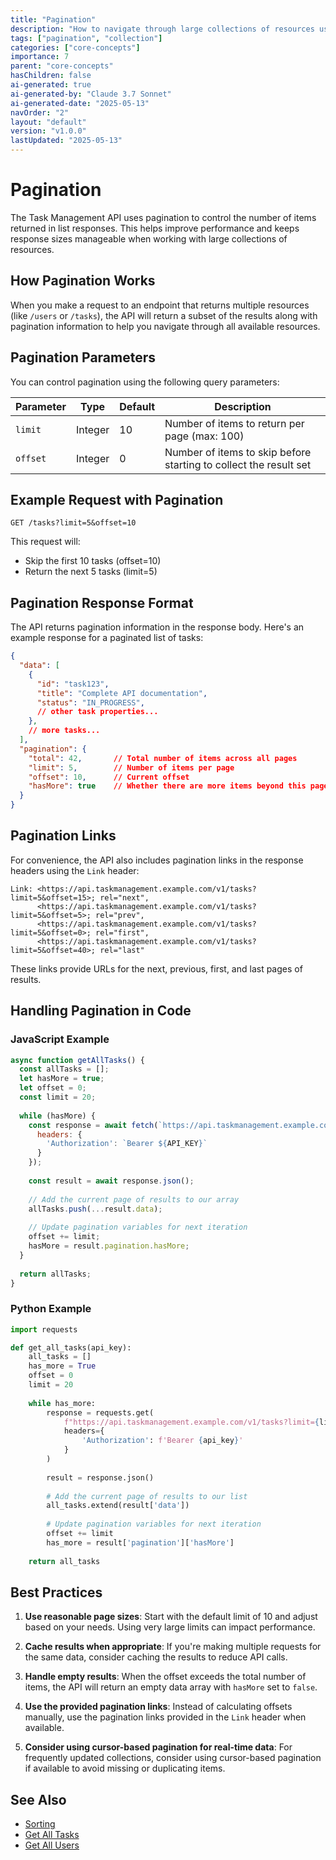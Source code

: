 ```yaml
---
title: "Pagination"
description: "How to navigate through large collections of resources using pagination parameters."
tags: ["pagination", "collection"]
categories: ["core-concepts"]
importance: 7
parent: "core-concepts"
hasChildren: false
ai-generated: true
ai-generated-by: "Claude 3.7 Sonnet"
ai-generated-date: "2025-05-13"
navOrder: "2"
layout: "default"
version: "v1.0.0"
lastUpdated: "2025-05-13"
---
```


# Pagination

The Task Management API uses pagination to control the number of items returned in list responses. This helps improve performance and keeps response sizes manageable when working with large collections of resources.

## How Pagination Works

When you make a request to an endpoint that returns multiple resources (like `/users` or `/tasks`), the API will return a subset of the results along with pagination information to help you navigate through all available resources.

## Pagination Parameters

You can control pagination using the following query parameters:

| Parameter | Type | Default | Description |
|-----------|------|---------|-------------|
| `limit` | Integer | 10 | Number of items to return per page (max: 100) |
| `offset` | Integer | 0 | Number of items to skip before starting to collect the result set |

## Example Request with Pagination

```http
GET /tasks?limit=5&offset=10
```

This request will:
- Skip the first 10 tasks (offset=10)
- Return the next 5 tasks (limit=5)

## Pagination Response Format

The API returns pagination information in the response body. Here's an example response for a paginated list of tasks:

```json
{
  "data": [
    {
      "id": "task123",
      "title": "Complete API documentation",
      "status": "IN_PROGRESS",
      // other task properties...
    },
    // more tasks...
  ],
  "pagination": {
    "total": 42,       // Total number of items across all pages
    "limit": 5,        // Number of items per page
    "offset": 10,      // Current offset
    "hasMore": true    // Whether there are more items beyond this page
  }
}
```

## Pagination Links

For convenience, the API also includes pagination links in the response headers using the `Link` header:

```
Link: <https://api.taskmanagement.example.com/v1/tasks?limit=5&offset=15>; rel="next",
      <https://api.taskmanagement.example.com/v1/tasks?limit=5&offset=5>; rel="prev",
      <https://api.taskmanagement.example.com/v1/tasks?limit=5&offset=0>; rel="first",
      <https://api.taskmanagement.example.com/v1/tasks?limit=5&offset=40>; rel="last"
```

These links provide URLs for the next, previous, first, and last pages of results.

## Handling Pagination in Code

### JavaScript Example

```javascript
async function getAllTasks() {
  const allTasks = [];
  let hasMore = true;
  let offset = 0;
  const limit = 20;
  
  while (hasMore) {
    const response = await fetch(`https://api.taskmanagement.example.com/v1/tasks?limit=${limit}&offset=${offset}`, {
      headers: {
        'Authorization': `Bearer ${API_KEY}`
      }
    });
    
    const result = await response.json();
    
    // Add the current page of results to our array
    allTasks.push(...result.data);
    
    // Update pagination variables for next iteration
    offset += limit;
    hasMore = result.pagination.hasMore;
  }
  
  return allTasks;
}
```

### Python Example

```python
import requests

def get_all_tasks(api_key):
    all_tasks = []
    has_more = True
    offset = 0
    limit = 20
    
    while has_more:
        response = requests.get(
            f"https://api.taskmanagement.example.com/v1/tasks?limit={limit}&offset={offset}",
            headers={
                'Authorization': f'Bearer {api_key}'
            }
        )
        
        result = response.json()
        
        # Add the current page of results to our list
        all_tasks.extend(result['data'])
        
        # Update pagination variables for next iteration
        offset += limit
        has_more = result['pagination']['hasMore']
    
    return all_tasks
```

## Best Practices

1. **Use reasonable page sizes**: Start with the default limit of 10 and adjust based on your needs. Using very large limits can impact performance.

2. **Cache results when appropriate**: If you're making multiple requests for the same data, consider caching the results to reduce API calls.

3. **Handle empty results**: When the offset exceeds the total number of items, the API will return an empty data array with `hasMore` set to `false`.

4. **Use the provided pagination links**: Instead of calculating offsets manually, use the pagination links provided in the `Link` header when available.

5. **Consider using cursor-based pagination for real-time data**: For frequently updated collections, consider using cursor-based pagination if available to avoid missing or duplicating items.

## See Also

- [Sorting](/core-concepts/sorting.md)
- [Get All Tasks](/api-reference/get-all-tasks.md)
- [Get All Users](/api-reference/get-all-users.md)


